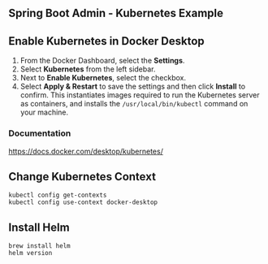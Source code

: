 ## Spring Boot Admin - Kubernetes Example

## Enable Kubernetes in Docker Desktop

1. From the Docker Dashboard, select the **Settings**.
2. Select **Kubernetes** from the left sidebar.
3. Next to **Enable Kubernetes**, select the checkbox.
4. Select **Apply & Restart** to save the settings and then click **Install** to confirm. This instantiates images required to run the Kubernetes server as containers, and installs the `/usr/local/bin/kubectl` command on your machine.

### Documentation

<https://docs.docker.com/desktop/kubernetes/>

## Change Kubernetes Context

    kubectl config get-contexts
    kubectl config use-context docker-desktop

## Install Helm

    brew install helm
    helm version
